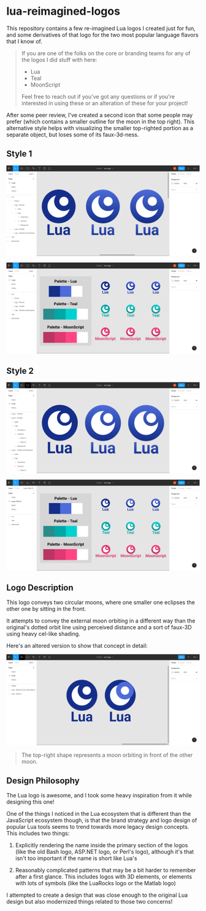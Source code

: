 # lua-reimagined-logos

This repository contains a few re-imagined Lua logos I created just for fun, and some derivatives of that logo for the two most popular language flavors that I know of.

> If you are one of the folks on the core or branding teams for any of the logos I did stuff with here:
>
> - Lua
> - Teal
> - MoonScript
>
> Feel free to reach out if you've got any questions or if you're interested in using these or an alteration of these for your project!

After some peer review, I've created a second icon that some people may prefer (which contains a smaller outline for the moon in the top right). This alternative style helps with visualizing the smaller top-righted portion as a separate object, but loses some of its faux-3d-ness.

## Style 1

![Lua logo (Style 1)](Lua%20Logos%20Idea.png)

![Other lua language flavor logos (Style 1)](Lua%20Logo%20Flavors%20Idea.png)

## Style 2

![Lua logo (Style 2)](Lua%20Logos%20Idea%202.png)

![Other lua language flavor logos (Style 2)](Lua%20Logo%20Flavors%20Idea%202.png)

## Logo Description

This logo conveys two circular moons, where one smaller one eclipses the other one by sitting in the front.

It attempts to convey the external moon orbiting in a different way than the original's dotted orbit line using perceived distance and a sort of faux-3D using heavy cel-like shading.

Here's an altered version to show that concept in detail:

![Faux-3D Explanation Logo](Lua%20Logo%20Explained.png)

> The top-right shape represents a moon orbiting in front of the other moon.

## Design Philosophy

The Lua logo is awesome, and I took some heavy inspiration from it while designing this one!

One of the things I noticed in the Lua ecosystem that is different than the JavaScript ecosystem though, is that the brand strategy and logo design of popular Lua tools seems to trend towards more legacy design concepts. This includes two things:

1. Explicitly rendering the name inside the primary section of the logos (like the old Bash logo, ASP.NET logo, or Perl's logo), although it's that isn't too important if the name is short like Lua's

2. Reasonably complicated patterns that may be a bit harder to remember after a first glance. This includes logos with 3D elements, or elements with lots of symbols (like the LuaRocks logo or the Matlab logo)

I attempted to create a design that was close enough to the original Lua design but also modernized things related to those two concerns!
